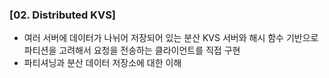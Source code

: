 ### [02. Distributed KVS]
- 여러 서버에 데이터가 나뉘어 저장되어 있는 분산 KVS 서버와 해시 함수 기반으로 파티션을 고려해서 요청을 전송하는 클라이언트를 직접 구현
- 파티셔닝과 분산 데이터 저장소에 대한 이해
